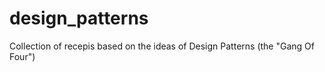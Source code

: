 # design_patterns
Collection of recepis based on the ideas of Design Patterns (the "Gang Of Four") 
